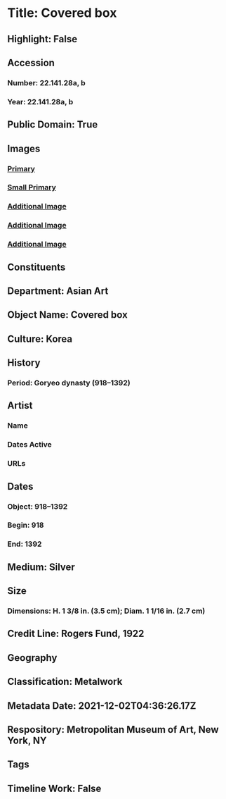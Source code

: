 # Title: Covered box
## Highlight: False
## Accession
### Number: 22.141.28a, b
### Year: 22.141.28a, b
## Public Domain: True
## Images
### [Primary](https://images.metmuseum.org/CRDImages/as/original/DP275575.jpg)
### [Small Primary](https://images.metmuseum.org/CRDImages/as/web-large/DP275575.jpg)
### [Additional Image](https://images.metmuseum.org/CRDImages/as/original/22_141_28AB.JPG)
### [Additional Image](https://images.metmuseum.org/CRDImages/as/original/DP275576.jpg)
### [Additional Image](https://images.metmuseum.org/CRDImages/as/original/DP275570.jpg)
## Constituents
## Department: Asian Art
## Object Name: Covered box
## Culture: Korea
## History
### Period: Goryeo dynasty (918–1392)
## Artist
### Name
### Dates Active
### URLs
## Dates
### Object: 918–1392
### Begin: 918
### End: 1392
## Medium: Silver
## Size
### Dimensions: H. 1 3/8 in. (3.5 cm); Diam. 1 1/16 in. (2.7 cm)
## Credit Line: Rogers Fund, 1922
## Geography
## Classification: Metalwork
## Metadata Date: 2021-12-02T04:36:26.17Z
## Respository: Metropolitan Museum of Art, New York, NY
## Tags
## Timeline Work: False